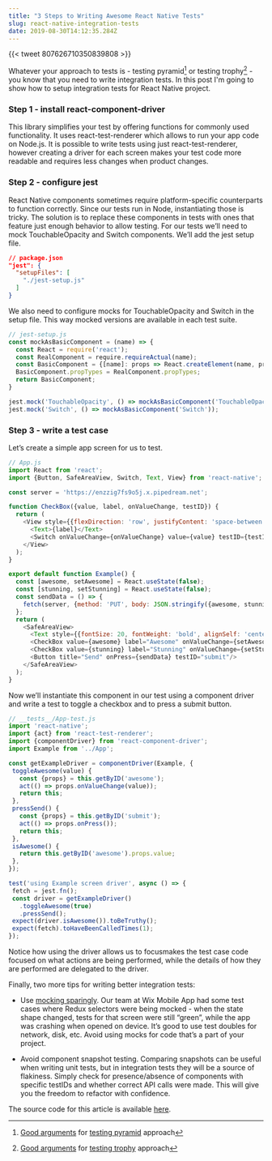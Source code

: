 ```yaml
---
title: "3 Steps to Writing Awesome React Native Tests"
slug: react-native-integration-tests
date: 2019-08-30T14:12:35.284Z
---
```


{{< tweet 807626710350839808 >}}

Whatever your approach to tests is - testing pyramid[^1] or testing trophy[^2] - you know
that you need to write integration tests. In this post I'm going to show how to setup
integration tests for React Native project.

<!--more-->

### Step 1 - install react-component-driver

This library simplifies your test by offering functions for commonly used functionality.
It uses react-test-renderer which allows to run your app code on Node.js. It is possible
to write tests using just react-test-renderer, however creating a driver for each screen
makes your test code more readable and requires less changes when product changes.

### Step 2 - configure jest

React Native components sometimes require platform-specific counterparts to function
correctly. Since our tests run in Node, instantiating those is tricky. The solution is to
replace these components in tests with ones that feature just enough behavior to allow
testing. For our tests we’ll need to mock TouchableOpacity and Switch components. We’ll
add the jest setup file.

```JSON
// package.json
"jest": {
  "setupFiles": [
    "./jest-setup.js"
  ]
}
```

We also need to configure mocks for TouchableOpacity and Switch in the setup file. This
way mocked versions are available in each test suite.

```JavaScript
// jest-setup.js
const mockAsBasicComponent = (name) => {
  const React = require('react');
  const RealComponent = require.requireActual(name);
  const BasicComponent = {[name]: props => React.createElement(name, props)}[name];
  BasicComponent.propTypes = RealComponent.propTypes;
  return BasicComponent;
}

jest.mock('TouchableOpacity', () => mockAsBasicComponent('TouchableOpacity'));
jest.mock('Switch', () => mockAsBasicComponent('Switch'));
```

### Step 3 - write a test case

Let’s create a simple app screen for us to test.

```JavaScript
// App.js
import React from 'react';
import {Button, SafeAreaView, Switch, Text, View} from 'react-native';

const server = 'https://enzzig7fs9o5j.x.pipedream.net';

function CheckBox({value, label, onValueChange, testID}) {
  return (
    <View style={{flexDirection: 'row', justifyContent: 'space-between', padding: 10}}>
      <Text>{label}</Text>
      <Switch onValueChange={onValueChange} value={value} testID={testID}/>
    </View>
  );
}

export default function Example() {
  const [awesome, setAwesome] = React.useState(false);
  const [stunning, setStunning] = React.useState(false);
  const sendData = () => {
    fetch(server, {method: 'PUT', body: JSON.stringify({awesome, stunning})});
  };
  return (
    <SafeAreaView>
      <Text style={{fontSize: 20, fontWeight: 'bold', alignSelf: 'center'}}>React Native is:</Text>
      <CheckBox value={awesome} label="Awesome" onValueChange={setAwesome} testID="awesome"/>
      <CheckBox value={stunning} label="Stunning" onValueChange={setStunning} testID="stunning"/>
      <Button title="Send" onPress={sendData} testID="submit"/>
    </SafeAreaView>
  );
}
```

Now we’ll instantiate this component in our test using a component driver and write a test
to toggle a checkbox and to press a submit button.

```JavaScript
// __tests__/App-test.js
import 'react-native';
import {act} from 'react-test-renderer';
import {componentDriver} from 'react-component-driver';
import Example from '../App';

const getExampleDriver = componentDriver(Example, {
 toggleAwesome(value) {
   const {props} = this.getByID('awesome');
   act(() => props.onValueChange(value));
   return this;
 },
 pressSend() {
   const {props} = this.getByID('submit');
   act(() => props.onPress());
   return this;
 },
 isAwesome() {
   return this.getByID('awesome').props.value;
 },
});

test('using Example screen driver', async () => {
 fetch = jest.fn();
 const driver = getExampleDriver()
   .toggleAwesome(true)
   .pressSend();
 expect(driver.isAwesome()).toBeTruthy();
 expect(fetch).toHaveBeenCalledTimes(1);
});
```

Notice how using the driver allows us to focusmakes the test case code focused on what
actions are being performed, while the details of how they are performed are delegated to
the driver.

Finally, two more tips for writing better integration tests:

 * Use [mocking sparingly]. Our team at Wix Mobile App had some test cases where Redux
   selectors were being mocked - when the state shape changed, tests for that screen were
   still “green”, while the app was crashing when opened on device. It’s good to use test
   doubles for network, disk, etc. Avoid using mocks for code that’s a part of your
   project.

 * Avoid component snapshot testing. Comparing snapshots can be useful when writing unit
   tests, but in integration tests they will be a source of flakiness. Simply check for
   presence/absence of components with specific testIDs and whether correct API calls were
   made. This will give you the freedom to refactor with confidence.

The source code for this article is available
[here](https://github.com/overengineered/blog/tree/samples/DriverTesting).

[^1]: [Good arguments][p1] for [testing pyramid] approach
[^2]: [Good arguments][t1] for [testing trophy] approach

[testing pyramid]: https://martinfowler.com/articles/practical-test-pyramid.html
[testing trophy]: https://kentcdodds.com/blog/write-tests
[p1]: https://jamescrisp.org/2011/05/30/automated-testing-and-the-test-pyramid/
[t1]: https://blog.usejournal.com/lean-testing-or-why-unit-tests-are-worse-than-you-think-b6500139a009
[mocking sparingly]: https://medium.com/javascript-scene/mocking-is-a-code-smell-944a70c90a6a
